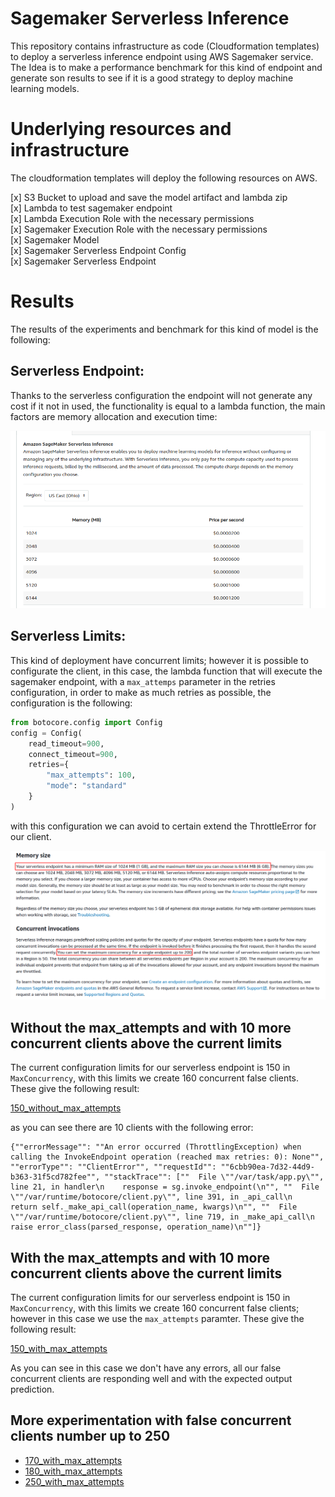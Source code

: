 # Sagemaker Serverless Inference

This repository contains infrastructure as code (Cloudformation templates) to deploy a serverless inference endpoint using AWS Sagemaker service. The Idea is to make a performance benchmark for this kind of endpoint and generate son results to see if it is a good strategy to deploy machine learning models.

# Underlying resources and infrastructure

The cloudformation templates will deploy the following resources on AWS.

[x] S3 Bucket to upload and save the model artifact and lambda zip </br>
[x] Lambda to test sagemaker endpoint </br>
[x] Lambda Execution Role with the necessary permissions</br>
[x] Sagemaker Execution Role with the necessary permissions</br>
[x] Sagemaker Model</br>
[x] Sagemaker Serverless Endpoint Config</br>
[x] Sagemaker Serverless Endpoint</br>

# Results

The results of the experiments and benchmark for this kind of model is the following:

## Serverless Endpoint:

Thanks to the serverless configuration the endpoint will not generate any cost if it not in used, the functionality is equal to a lambda function, the main factors are memory allocation and execution time:

![price_model](results/serverless_cost.png)

## Serverless Limits:

This kind of deployment have concurrent limits; however it is possible to configurate the client, in this case, the lambda function that will execute the sagemaker endpoint, with a `max_attemps` parameter in the retries configuration, in order to make as much retries as possible, the configuration is the following:

```Python
from botocore.config import Config
config = Config(
    read_timeout=900,
    connect_timeout=900,
    retries={
        "max_attempts": 100,
        "mode": "standard"
    }
)
```

with this configuration we can avoid to certain extend the ThrottleError for our client.

![endpoint_limits](results/serverless_limits.png)

## Without the max_attempts and with 10 more concurrent clients above the current limits

The current configuration limits for our serverless endpoint is 150 in `MaxConcurrency`, with this limits we create 160 concurrent false clients. These give the following result:

[150_without_max_attempts](false_sagemaker_clients/results/lambda_execution_05_26_2022_160.csv)

as you can see there are 10 clients with the following error:

```Text
{""errorMessage"": ""An error occurred (ThrottlingException) when calling the InvokeEndpoint operation (reached max retries: 0): None"", ""errorType"": ""ClientError"", ""requestId"": ""6cbb90ea-7d32-44d9-b363-31f5cd782fee"", ""stackTrace"": [""  File \""/var/task/app.py\"", line 21, in handler\n    response = sg.invoke_endpoint(\n"", ""  File \""/var/runtime/botocore/client.py\"", line 391, in _api_call\n    return self._make_api_call(operation_name, kwargs)\n"", ""  File \""/var/runtime/botocore/client.py\"", line 719, in _make_api_call\n    raise error_class(parsed_response, operation_name)\n""]}
```

## With the max_attempts and with 10 more concurrent clients above the current limits

The current configuration limits for our serverless endpoint is 150 in `MaxConcurrency`, with this limits we create 160 concurrent false clients; however in this case we use the `max_attempts` paramter. These give the following result:

[150_with_max_attempts](false_sagemaker_clients/results/lambda_execution_05_28_2022_160.csv)

As you can see in this case we don't have any errors, all our false concurrent clients are responding well and with the expected output prediction.

## More experimentation with false concurrent clients number up to 250

- [170_with_max_attempts](false_sagemaker_clients/results/lambda_execution_05_28_2022_170.csv)</br>
- [180_with_max_attempts](false_sagemaker_clients/results/lambda_execution_05_28_2022_180.csv)</br>
- [250_with_max_attempts](false_sagemaker_clients/results/lambda_execution_05_28_2022_250.csv)
